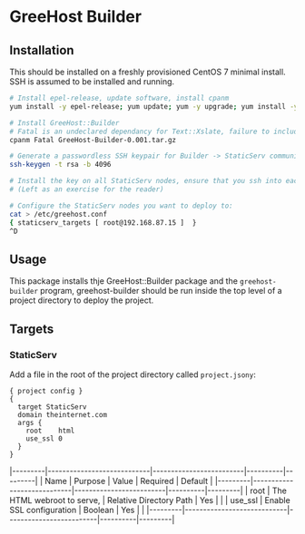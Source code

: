 # GreeHost Builder

## Installation

This should be installed on a freshly provisioned CentOS 7 minimal install.  SSH is assumed to be installed and running.

```bash
# Install epel-release, update software, install cpanm
yum install -y epel-release; yum update; yum -y upgrade; yum install -y perl-App-cpanminus

# Install GreeHost::Builder
# Fatal is an undeclared dependancy for Text::Xslate, failure to include it causes the build to fail (Report to xslate/p5-Text-Xslate).
cpanm Fatal GreeHost-Builder-0.001.tar.gz

# Generate a passwordless SSH keypair for Builder -> StaticServ communication
ssh-keygen -t rsa -b 4096

# Install the key on all StaticServ nodes, ensure that you ssh into each one to get it's hostkey saved
# (Left as an exercise for the reader)

# Configure the StaticServ nodes you want to deploy to:
cat > /etc/greehost.conf
{ staticserv_targets [ root@192.168.87.15 ]  }
^D
```
## Usage

This package installs thje GreeHost::Builder package and the `greehost-builder` program, greehost-builder should be run inside the top level of a project directory to deploy the project.

## Targets

### StaticServ

Add a file in the root of the project directory called `project.jsony`:

```
{ project config }
{
  target StaticServ
  domain theinternet.com
  args {
    root    html
    use_ssl 0
  }
}
```

|---------|----------------------------|-------------------------|----------|---------|
| Name    | Purpose                    | Value                   | Required | Default |
|---------|----------------------------|-------------------------|----------|---------|
| root    | The HTML webroot to serve, | Relative Directory Path | Yes      |         |
| use_ssl | Enable SSL configuration   | Boolean                 | Yes      |         |
|---------|----------------------------|-------------------------|----------|---------|


